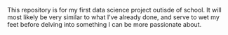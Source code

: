 This repository is for my first data science project outisde of school. It will most likely be very similar to what I've already done, and serve to wet my feet before delving into something I can be more passionate about.
